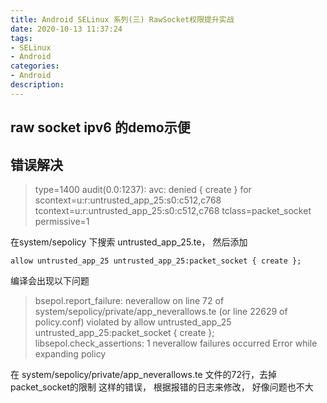 ```yaml
---
title: Android SELinux 系列(三) RawSocket权限提升实战
date: 2020-10-13 11:37:24
tags:
- SELinux
- Android
categories:
- Android
description:
---
```


## raw socket ipv6 的demo示便

## 错误解决

> type=1400 audit(0.0:1237): avc: denied { create } for scontext=u:r:untrusted_app_25:s0:c512,c768 tcontext=u:r:untrusted_app_25:s0:c512,c768 tclass=packet_socket permissive=1

在system/sepolicy 下搜索 untrusted_app_25.te， 然后添加
```te
allow untrusted_app_25 untrusted_app_25:packet_socket { create };
```

编译会出现以下问题

> bsepol.report_failure: neverallow on line 72 of system/sepolicy/private/app_neverallows.te (or line 22629 of policy.conf) violated by allow untrusted_app_25 untrusted_app_25:packet_socket { create };
libsepol.check_assertions: 1 neverallow failures occurred
Error while expanding policy

在 system/sepolicy/private/app_neverallows.te 文件的72行，去掉packet_socket的限制
这样的错误， 根据报错的日志来修改， 好像问题也不大
